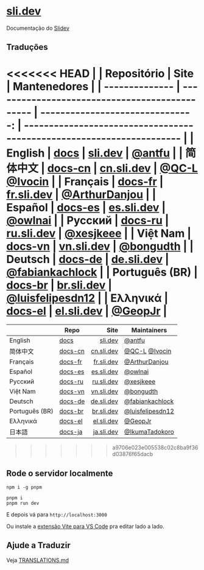 # [sli.dev](https://sli.dev)

Documentação do [Slidev](https://github.com/slidevjs/slidev)

## Traduções

<<<<<<< HEAD
|                | Repositório                                    |                             Site | Mantenedores                                                          |
| -------------- | ---------------------------------------------- | -------------------------------: | --------------------------------------------------------------------- |
| English        | [docs](https://github.com/slidevjs/docs)       |       [sli.dev](https://sli.dev) | [@antfu](https://github.com/antfu)                                    |
| 简体中文       | [docs-cn](https://github.com/slidevjs/docs-cn) | [cn.sli.dev](https://cn.sli.dev) | [@QC-L](https://github.com/QC-L) [@Ivocin](https://github.com/Ivocin) |
| Français       | [docs-fr](https://github.com/slidevjs/docs-fr) | [fr.sli.dev](https://fr.sli.dev) | [@ArthurDanjou](https://github.com/ArthurDanjou)                      |
| Español        | [docs-es](https://github.com/slidevjs/docs-es) | [es.sli.dev](https://es.sli.dev) | [@owlnai](https://github.com/owlnai)                                  |
| Русский        | [docs-ru](https://github.com/slidevjs/docs-ru) | [ru.sli.dev](https://ru.sli.dev) | [@xesjkeee](https://github.com/xesjkeee)                              |
| Việt Nam       | [docs-vn](https://github.com/slidevjs/docs-vn) | [vn.sli.dev](https://vn.sli.dev) | [@bongudth](https://github.com/bongudth)                              |
| Deutsch        | [docs-de](https://github.com/slidevjs/docs-de) | [de.sli.dev](https://de.sli.dev) | [@fabiankachlock](https://github.com/fabiankachlock)                  |
| Português (BR) | [docs-br](https://github.com/slidevjs/docs-br) | [br.sli.dev](https://br.sli.dev) | [@luisfelipesdn12](https://github.com/luisfelipesdn12)                |
| Ελληνικά       | [docs-el](https://github.com/slidevjs/docs-el) | [el.sli.dev](https://el.sli.dev) | [@GeopJr](https://github.com/GeopJr)                                  |
=======
| | Repo | Site | Maintainers |
|---|---|---:|---|
| English | [docs](https://github.com/slidevjs/docs) | [sli.dev](https://sli.dev) | [@antfu](https://github.com/antfu) |
| 简体中文 | [docs-cn](https://github.com/slidevjs/docs-cn) | [cn.sli.dev](https://cn.sli.dev) | [@QC-L](https://github.com/QC-L) [@Ivocin](https://github.com/Ivocin) |
| Français | [docs-fr](https://github.com/slidevjs/docs-fr) | [fr.sli.dev](https://fr.sli.dev) | [@ArthurDanjou](https://github.com/ArthurDanjou) |
| Español | [docs-es](https://github.com/slidevjs/docs-es) | [es.sli.dev](https://es.sli.dev) | [@owlnai](https://github.com/owlnai) |
| Русский | [docs-ru](https://github.com/slidevjs/docs-ru) | [ru.sli.dev](https://ru.sli.dev) | [@xesjkeee](https://github.com/xesjkeee) |
| Việt Nam | [docs-vn](https://github.com/slidevjs/docs-vn) | [vn.sli.dev](https://vn.sli.dev) | [@bongudth](https://github.com/bongudth) |
| Deutsch | [docs-de](https://github.com/slidevjs/docs-de) | [de.sli.dev](https://de.sli.dev) | [@fabiankachlock](https://github.com/fabiankachlock) |
| Português (BR) | [docs-br](https://github.com/slidevjs/docs-br) | [br.sli.dev](https://br.sli.dev) | [@luisfelipesdn12](https://github.com/luisfelipesdn12) |
| Ελληνικά | [docs-el](https://github.com/slidevjs/docs-el) | [el.sli.dev](https://el.sli.dev) | [@GeopJr](https://github.com/GeopJr) |
| 日本語 | [docs-ja](https://github.com/slidevjs/docs-el) | [ja.sli.dev](https://ja.sli.dev) | [@IkumaTadokoro](https://github.com/IkumaTadokoro) |
>>>>>>> a9706e023e005538c02c8ba9f36d03876f65dacb

## Rode o servidor localmente

```
npm i -g pnpm

pnpm i
pnpm run dev
```

E depois vá para `http://localhost:3000`

Ou instale a [extensão Vite para VS Code](https://marketplace.visualstudio.com/items?itemName=antfu.vite) pra editar lado a lado.

## Ajude a Traduzir

Veja [TRANSLATIONS.md](/TRANSLATIONS.md)
